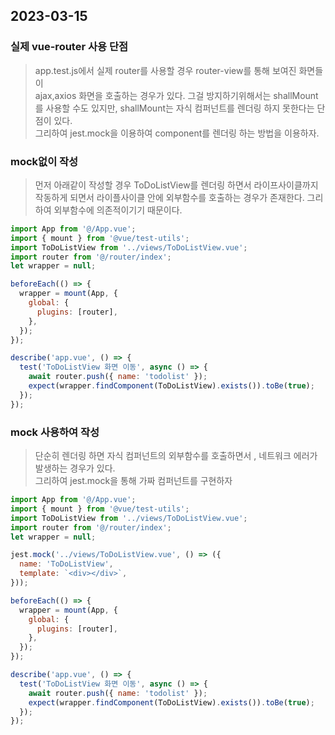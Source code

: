 ## 2023-03-15

### 실제 vue-router 사용 단점

> app.test.js에서 실제 router를 사용할 경우 router-view를 통해 보여진 화면들이  
> ajax,axios 화면을 호출하는 경우가 있다. 그걸 방지하기위해서는 shallMount를 사용할 수도 있지만,
> shallMount는 자식 컴퍼넌트를 렌더링 하지 못한다는 단점이 있다.  
> 그리하여 jest.mock을 이용하여 component를 렌더링 하는 방법을 이용하자.

### mock없이 작성

> 먼저 아래같이 작성할 경우 ToDoListView를 렌더링 하면서 라이프사이클까지 작동하게 되면서 라이플사이클 안에 외부함수를 호출하는 경우가 존재한다.
> 그리하여 외부함수에 의존적이기기 때문이다.

```javascript
import App from '@/App.vue';
import { mount } from '@vue/test-utils';
import ToDoListView from '../views/ToDoListView.vue';
import router from '@/router/index';
let wrapper = null;

beforeEach(() => {
  wrapper = mount(App, {
    global: {
      plugins: [router],
    },
  });
});

describe('app.vue', () => {
  test('ToDoListView 화면 이동', async () => {
    await router.push({ name: 'todolist' });
    expect(wrapper.findComponent(ToDoListView).exists()).toBe(true);
  });
});
```

### mock 사용하여 작성

> 단순히 렌더링 하면 자식 컴퍼넌트의 외부함수를 호출하면서 , 네트워크 에러가 발생하는 경우가 있다.  
> 그리하여 jest.mock을 통해 가짜 컴퍼넌트를 구현하자

```javascript
import App from '@/App.vue';
import { mount } from '@vue/test-utils';
import ToDoListView from '../views/ToDoListView.vue';
import router from '@/router/index';
let wrapper = null;

jest.mock('../views/ToDoListView.vue', () => ({
  name: 'ToDoListView',
  template: `<div></div>`,
}));

beforeEach(() => {
  wrapper = mount(App, {
    global: {
      plugins: [router],
    },
  });
});

describe('app.vue', () => {
  test('ToDoListView 화면 이동', async () => {
    await router.push({ name: 'todolist' });
    expect(wrapper.findComponent(ToDoListView).exists()).toBe(true);
  });
});
```
